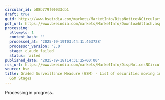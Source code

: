 ```yaml
---
circular_id: b88b779f00033cb1
draft: true
guid: https://www.bseindia.com/markets/MarketInfo/DispNoticesNCirculars.aspx?Noticeid={FA1BD17F-9ED5-4673-9981-A34DD9B70FC7}&noticeno=20250918-54&dt=09/18/2025&icount=54&totcount=63&flag=0
pdf_url: https://www.bseindia.com/markets/MarketInfo/DownloadAttach.aspx?id=20250918-54&attachedId=c59899b1-9c15-4831-b706-e8c9e39f1fc8
processing:
  attempts: 1
  content_hash: ''
  processed_at: '2025-09-19T03:44:11.463728'
  processor_version: '2.0'
  stage: claude_failed
  status: failed
published_date: '2025-09-18T14:31:25+00:00'
rss_url: https://www.bseindia.com/markets/MarketInfo/DispNoticesNCirculars.aspx?Noticeid={FA1BD17F-9ED5-4673-9981-A34DD9B70FC7}&noticeno=20250918-54&dt=09/18/2025&icount=54&totcount=63&flag=0
source: bse
title: Graded Surveillance Measure (GSM) - List of securities moving into their respective
  GSM Stages
---
```


Processing in progress...